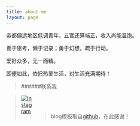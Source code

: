 ```yaml
---
title: about me
layout: page
---
```


帝都偏远地区低调青年，五官还算端正，收入尚能温饱。

善于思考，懒于记录；勇于幻想，疏于行动。

爱好众多，无一而精。

即便如此，依旧热爱生活，对生活充满期待！

>######联系我

><style>.ig-b- { display: inline-block; }
.ig-b- img { visibility: hidden; }
.ig-b-:hover { background-position: 0 -60px; } .ig-b-:active { background-position: 0 -120px; }
.ig-b-32 { width: 32px; height: 32px; background: url(//badges.instagram.com/static/images/ig-badge-sprite-32.png) no-repeat 0 0; }
@media only screen and (-webkit-min-device-pixel-ratio: 2), only screen and (min--moz-device-pixel-ratio: 2), only screen and (-o-min-device-pixel-ratio: 2 / 1), only screen and (min-device-pixel-ratio: 2), only screen and (min-resolution: 192dpi), only screen and (min-resolution: 2dppx) {
.ig-b-32 { background-image: url(//badges.instagram.com/static/images/ig-badge-sprite-32@2x.png); background-size: 60px 178px; } }</style>
<a href="http://instagram.com/theodoer?ref=badge" class="ig-b- ig-b-32"><img src="//badges.instagram.com/static/images/ig-badge-32.png" alt="Instagram" /></a>
><style><div class="div-right">[![](/pic/weibo.jpg =38x)](http://weibo.com/sjcnh)</div></style> 

>> blog模板取自[github](https://github.com/hhuai)，在此感谢！
